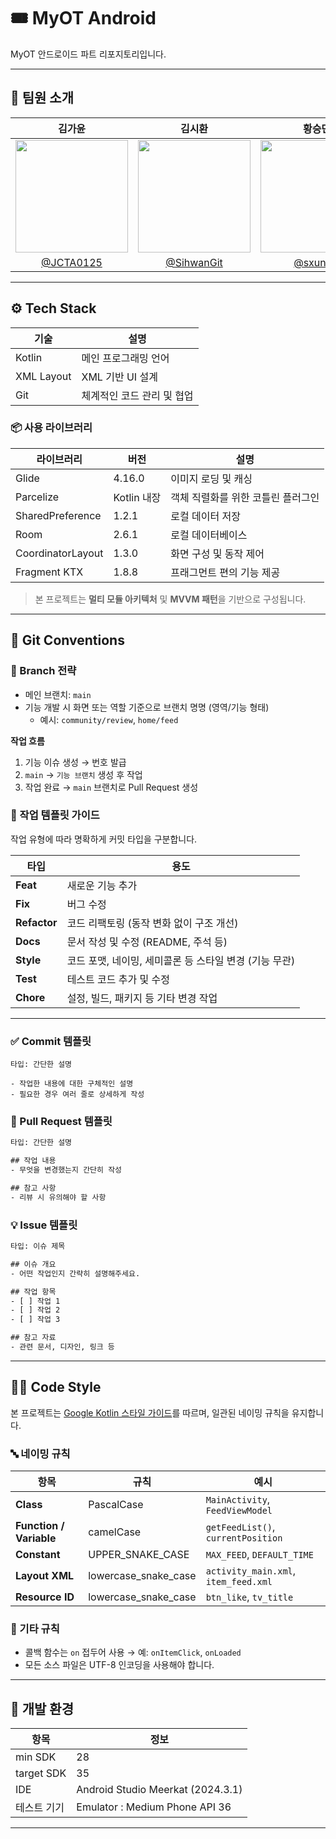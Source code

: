 # 🎟️ MyOT Android
MyOT 안드로이드 파트 리포지토리입니다.

---

## 👥 팀원 소개

| 김가윤 | 김시환 | 황승민 |
|:---:|:---:|:---:|
| <img src="https://github.com/JCTA0125.png" width="180" height="180"> | <img src="https://github.com/SihwanGit.png" width="180" height="180"> | <img src="https://github.com/sxunxin.png" width="180" height="180"> |
| [@JCTA0125](https://github.com/JCTA0125) | [@SihwanGit](https://github.com/SihwanGit) | [@sxunxin](https://github.com/sxunxin) |

---

## ⚙️ Tech Stack

| 기술 | 설명 |
|------|------|
| Kotlin | 메인 프로그래밍 언어 |
| XML Layout | XML 기반 UI 설계 |
| Git | 체계적인 코드 관리 및 협업 |

### 📦 사용 라이브러리

| 라이브러리 | 버전 | 설명 |
|------------|------|------|
| Glide | 4.16.0 | 이미지 로딩 및 캐싱 |
| Parcelize | Kotlin 내장 | 객체 직렬화를 위한 코틀린 플러그인 |
| SharedPreference | 1.2.1 | 로컬 데이터 저장 |
| Room | 2.6.1 | 로컬 데이터베이스 |
| CoordinatorLayout | 1.3.0 | 화면 구성 및 동작 제어 |
| Fragment KTX | 1.8.8 | 프래그먼트 편의 기능 제공 |

> 본 프로젝트는 **멀티 모듈 아키텍처** 및 **MVVM 패턴**을 기반으로 구성됩니다.

---

## 🧭 Git Conventions

### 📌 Branch 전략

- 메인 브랜치: `main`
- 기능 개발 시 화면 또는 역할 기준으로 브랜치 명명 (영역/기능 형태)
  - 예시: `community/review`, `home/feed`

**작업 흐름**  
1. 기능 이슈 생성 → 번호 발급  
2. `main` → `기능 브랜치` 생성 후 작업  
3. 작업 완료 → `main` 브랜치로 Pull Request 생성

### 📌 작업 템플릿 가이드

작업 유형에 따라 명확하게 커밋 타입을 구분합니다.

| 타입 | 용도 |
|------|------|
| **Feat** | 새로운 기능 추가 |
| **Fix** | 버그 수정 |
| **Refactor** | 코드 리팩토링 (동작 변화 없이 구조 개선) |
| **Docs** | 문서 작성 및 수정 (README, 주석 등) |
| **Style** | 코드 포맷, 네이밍, 세미콜론 등 스타일 변경 (기능 무관) |
| **Test** | 테스트 코드 추가 및 수정 |
| **Chore** | 설정, 빌드, 패키지 등 기타 변경 작업 |

---

### ✅ Commit 템플릿

```text
타입: 간단한 설명

- 작업한 내용에 대한 구체적인 설명
- 필요한 경우 여러 줄로 상세하게 작성
```

### 📝 Pull Request 템플릿

```txt
타입: 간단한 설명

## 작업 내용
- 무엇을 변경했는지 간단히 작성

## 참고 사항
- 리뷰 시 유의해야 할 사항
```


### 💡 Issue 템플릿

```txt
타입: 이슈 제목

## 이슈 개요
- 어떤 작업인지 간략히 설명해주세요.

## 작업 항목
- [ ] 작업 1
- [ ] 작업 2
- [ ] 작업 3

## 참고 자료
- 관련 문서, 디자인, 링크 등
```

---

## 🧑‍💻 Code Style

본 프로젝트는 [Google Kotlin 스타일 가이드](https://developer.android.com/kotlin/style-guide?hl=ko)를 따르며, 일관된 네이밍 규칙을 유지합니다.

### 🔤 네이밍 규칙

| 항목 | 규칙 | 예시 |
|------|------|------|
| **Class** | PascalCase | `MainActivity`, `FeedViewModel` |
| **Function / Variable** | camelCase | `getFeedList()`, `currentPosition` |
| **Constant** | UPPER_SNAKE_CASE | `MAX_FEED`, `DEFAULT_TIME` |
| **Layout XML** | lowercase_snake_case | `activity_main.xml`, `item_feed.xml` |
| **Resource ID** | lowercase_snake_case | `btn_like`, `tv_title` |

### 📌 기타 규칙

- 콜백 함수는 `on` 접두어 사용 → 예: `onItemClick`, `onLoaded`
- 모든 소스 파일은 UTF-8 인코딩을 사용해야 합니다.
  
---

## 🧪 개발 환경

| 항목 | 정보 |
|------|------|
| min SDK | 28 |
| target SDK | 35 |
| IDE | Android Studio Meerkat (2024.3.1) |
| 테스트 기기 | Emulator : Medium Phone API 36 |

---
